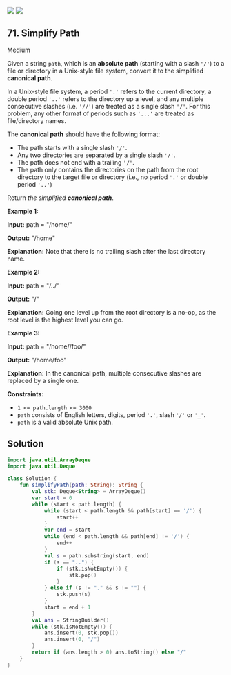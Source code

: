 [![](https://img.shields.io/github/stars/javadev/LeetCode-in-Kotlin?label=Stars&style=flat-square)](https://github.com/javadev/LeetCode-in-Kotlin)
[![](https://img.shields.io/github/forks/javadev/LeetCode-in-Kotlin?label=Fork%20me%20on%20GitHub%20&style=flat-square)](https://github.com/javadev/LeetCode-in-Kotlin/fork)

## 71\. Simplify Path

Medium

Given a string `path`, which is an **absolute path** (starting with a slash `'/'`) to a file or directory in a Unix-style file system, convert it to the simplified **canonical path**.

In a Unix-style file system, a period `'.'` refers to the current directory, a double period `'..'` refers to the directory up a level, and any multiple consecutive slashes (i.e. `'//'`) are treated as a single slash `'/'`. For this problem, any other format of periods such as `'...'` are treated as file/directory names.

The **canonical path** should have the following format:

*   The path starts with a single slash `'/'`.
*   Any two directories are separated by a single slash `'/'`.
*   The path does not end with a trailing `'/'`.
*   The path only contains the directories on the path from the root directory to the target file or directory (i.e., no period `'.'` or double period `'..'`)

Return _the simplified **canonical path**_.

**Example 1:**

**Input:** path = "/home/"

**Output:** "/home"

**Explanation:** Note that there is no trailing slash after the last directory name.

**Example 2:**

**Input:** path = "/../"

**Output:** "/"

**Explanation:** Going one level up from the root directory is a no-op, as the root level is the highest level you can go.

**Example 3:**

**Input:** path = "/home//foo/"

**Output:** "/home/foo"

**Explanation:** In the canonical path, multiple consecutive slashes are replaced by a single one.

**Constraints:**

*   `1 <= path.length <= 3000`
*   `path` consists of English letters, digits, period `'.'`, slash `'/'` or `'_'`.
*   `path` is a valid absolute Unix path.

## Solution

```kotlin
import java.util.ArrayDeque
import java.util.Deque

class Solution {
    fun simplifyPath(path: String): String {
        val stk: Deque<String> = ArrayDeque()
        var start = 0
        while (start < path.length) {
            while (start < path.length && path[start] == '/') {
                start++
            }
            var end = start
            while (end < path.length && path[end] != '/') {
                end++
            }
            val s = path.substring(start, end)
            if (s == "..") {
                if (stk.isNotEmpty()) {
                    stk.pop()
                }
            } else if (s != "." && s != "") {
                stk.push(s)
            }
            start = end + 1
        }
        val ans = StringBuilder()
        while (stk.isNotEmpty()) {
            ans.insert(0, stk.pop())
            ans.insert(0, "/")
        }
        return if (ans.length > 0) ans.toString() else "/"
    }
}
```